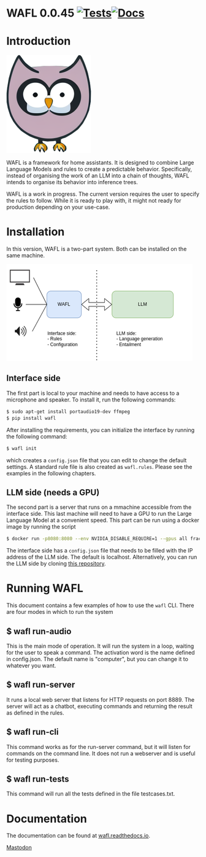 # WAFL 0.0.45 [![Tests](https://github.com/fractalego/wafl/actions/workflows/development-tests1.yml/badge.svg)](https://github.com/fractalego/wafl/actions/workflows/development-tests1.yml)[![Docs](https://readthedocs.org/projects/wafl/badge/?version=latest)](https://wafl.readthedocs.io/en/latest/)

Introduction
============

![Logo](images/logo.png)

WAFL is a framework for home assistants.
It is designed to combine Large Language Models and rules to create a predictable behavior.
Specifically, instead of organising the work of an LLM into a chain of thoughts,
WAFL intends to organise its behavior into inference trees.

WAFL is a work in progress.
The current version requires the user to specify the rules to follow.
While it is ready to play with, it might not ready for production depending on your use-case.

Installation
============

In this version, WAFL is a two-part system.
Both can be installed on the same machine.

![The two parts of WAFL](images/two-parts.png)


## Interface side


The first part is local to your machine and needs to have access to a microphone and speaker.
To install it, run the following commands:

```bash 
$ sudo apt-get install portaudio19-dev ffmpeg
$ pip install wafl
```

After installing the requirements, you can initialize the interface by running the following command:

```bash
$ wafl init
```

which creates a `config.json` file that you can edit to change the default settings.
A standard rule file is also created as `wafl.rules`.
Please see the examples in the following chapters.


## LLM side (needs a GPU)

The second part is a server that runs on a mmachine accessible from the interface side.
This last machine will need to have a GPU to run the Large Language Model at a convenient speed.
This part can be run using a docker image by running the script

```bash
$ docker run -p8080:8080 --env NVIDIA_DISABLE_REQUIRE=1 --gpus all fractalego/wafl-llm:latest
```

The interface side has a `config.json` file that needs to be filled with the IP address of the LLM side.
The default is localhost.
Alternatively, you can run the LLM side by cloning [this repository](https://github.com/fractalego/wafl-llm).


Running WAFL
============
This document contains a few examples of how to use the `wafl` CLI.
There are four modes in which to run the system

## $ wafl run-audio

This is the main mode of operation. It will run the system in a loop, waiting for the user to speak a command.
The activation word is the name defined in config.json.
The default name is "computer", but you can change it to whatever you want.


## $ wafl run-server

It runs a local web server that listens for HTTP requests on port 8889.
The server will act as a chatbot, executing commands and returning the result as defined in the rules.


## $ wafl run-cli

This command works as for the run-server command, but it will listen for commands on the command line.
It does not run a webserver and is useful for testing purposes.


## $ wafl run-tests

This command will run all the tests defined in the file testcases.txt.


Documentation
=============

The documentation can be found at [wafl.readthedocs.io](https://wafl.readthedocs.io).


<a rel="me" href="https://fractalego.social/@wafl">Mastodon</a>